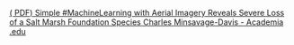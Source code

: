 [( PDF) Simple #MachineLearning with Aerial Imagery Reveals Severe Loss of a Salt Marsh Foundation Species   Charles Minsavage-Davis - Academia .edu](https://qi.tc/qi/119079)